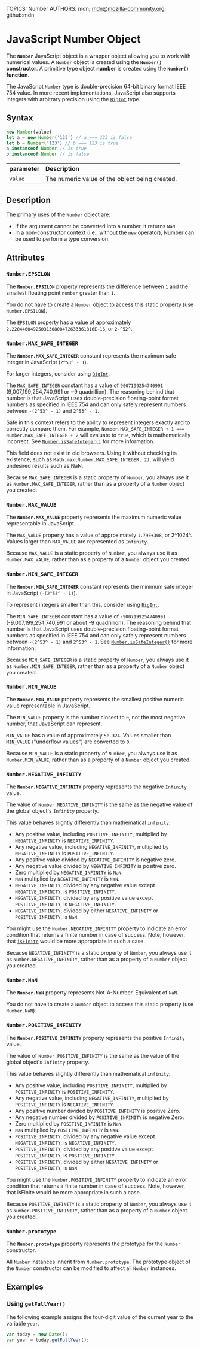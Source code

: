TOPICS: Number
AUTHORS: mdn; mdn@mozilla-community.org; github:mdn

# JavaScript Number Object

The **`Number`** JavaScript object is a wrapper object allowing you to work with numerical values.
A `Number` object is created using the **`Number()`** **constructor**. A primitive type object
**number** is created using the **`Number()` function**.

The JavaScript `Number` type is double-precision 64-bit binary format IEEE 754 value. In more recent
implementations, JavaScript also supports integers with arbitrary precision using the
[`BigInt`](/en/webfrontend/BigInt) type.

## Syntax

```javascript
new Number(value)
let a = new Number('123') // a === 123 is false
let b = Number('123') // b === 123 is true
a instanceof Number // is true
b instanceof Number // is false
```

| parameter | Description |
| :-- | :-- |
| `value` | The numeric value of the object being created. |

## Description

The primary uses of the `Number` object are:

- If the argument cannot be converted into a number, it returns `NaN`.
- In a non-constructor context (i.e., without the [`new`](/en/webfrontend/new) operator),
Number can be used to perform a type conversion.

## Attributes

### `Number.EPSILON`

The **`Number.EPSILON`** property represents the difference between `1` and the smallest floating point
`number` greater than `1`.

You do not have to create a `Number` object to access this static property (use `Number.EPSILON`).

The `EPSILON` property has a value of approximately `2.2204460492503130808472633361816E-16`, or `2-^52^`.

### `Number.MAX_SAFE_INTEGER`

The **`Number.MAX_SAFE_INTEGER`** constant represents the maximum safe integer in JavaScript
(`2^53^ - 1`).

For larger integers, consider using [`BigInt`](/en/webfrontend/BigInt).

The `MAX_SAFE_INTEGER` constant has a value of `9007199254740991` (9,007,199,254,740,991 or ~9
quadrillion). The reasoning behind that number is that JavaScript uses double-precision
floating-point format numbers as specified in IEEE 754 and can only safely represent
numbers between `-(2^53^ - 1)` and `2^53^ - 1`.

Safe in this context refers to the ability to represent integers exactly and to correctly compare
them. For example, `Number.MAX_SAFE_INTEGER + 1 === Number.MAX_SAFE_INTEGER + 2` will evaluate
to `true`, which is mathematically incorrect. See
[`Number.isSafeInteger()`](/en/webfrontend/Number.isSafeInteger) for more information.

This field does not exist in old browsers. Using it without checking its existence, such as
`Math.max(Number.MAX_SAFE_INTEGER, 2)`, will yield undesired results such as NaN.

Because `MAX_SAFE_INTEGER` is a static property of `Number`, you always use it as
`Number.MAX_SAFE_INTEGER`, rather than as a property of a `Number` object you created.

### `Number.MAX_VALUE`

The **`Number.MAX_VALUE`** property represents the maximum numeric value representable in JavaScript.

The `MAX_VALUE` property has a value of approximately `1.79E+308`, or 2^1024^. Values larger than
`MAX_VALUE` are represented as `Infinity`.

Because `MAX_VALUE` is a static property of `Number`, you always use it as `Number.MAX_VALUE`, rather
than as a property of a `Number` object you created.

### `Number.MIN_SAFE_INTEGER`

The **`Number.MIN_SAFE_INTEGER`** constant represents the minimum safe integer in JavaScript
(`-(2^53^ - 1)`).

To represent integers smaller than this, consider using [`BigInt`](/en/webfrontend/BigInt).

The `MIN_SAFE_INTEGER` constant has a value of `-9007199254740991` (-9,007,199,254,740,991 or about
-9 quadrillion). The reasoning behind that number is that JavaScript uses double-precision
floating-point format numbers as specified in IEEE 754 and can only safely represent numbers between
`-(2^53^ - 1)` and `2^53^ - 1`.  See [`Number.isSafeInteger()`](/en/webfrontend/Number.isSafeInteger)
for more information.

Because `MIN_SAFE_INTEGER` is a static property of `Number`, you always use it as
`Number.MIN_SAFE_INTEGER`, rather than as a property of a `Number` object you created.

### `Number.MIN_VALUE`

The **`Number.MIN_VALUE`** property represents the smallest positive numeric value representable in JavaScript.

The `MIN_VALUE` property is the number closest to `0`, not the most negative number, that JavaScript
can represent.

`MIN_VALUE` has a value of approximately `5e-324`. Values smaller than `MIN_VALUE`
("underflow values") are converted to `0`.

Because `MIN_VALUE` is a static property of `Number`, you always use it as `Number.MIN_VALUE`,
rather than as a property of a `Number` object you created.

### `Number.NEGATIVE_INFINITY`

The **`Number.NEGATIVE_INFINITY`** property represents the negative `Infinity` value.

The value of `Number.NEGATIVE_INFINITY` is the same as the negative value of the global object's
`Infinity` property.

This value behaves slightly differently than mathematical `infinity`:

- Any positive value, including `POSITIVE_INFINITY`, multiplied by `NEGATIVE_INFINITY` is `NEGATIVE_INFINITY`.
- Any negative value, including `NEGATIVE_INFINITY`, multiplied by `NEGATIVE_INFINITY` is `POSITIVE_INFINITY`.
- Any positive value divided by `NEGATIVE_INFINITY` is negative zero.
- Any negative value divided by `NEGATIVE_INFINITY` is positive zero.
- Zero multiplied by `NEGATIVE_INFINITY` is `NaN`.
- `NaN` multiplied by `NEGATIVE_INFINITY` is `NaN`.
- `NEGATIVE_INFINITY`, divided by any negative value except `NEGATIVE_INFINITY`, is `POSITIVE_INFINITY`.
- `NEGATIVE_INFINITY`, divided by any positive value except `POSITIVE_INFINITY`, is `NEGATIVE_INFINITY`.
- `NEGATIVE_INFINITY`, divided by either `NEGATIVE_INFINITY` or `POSITIVE_INFINITY`, is `NaN`.

You might use the `Number.NEGATIVE_INFINITY` property to indicate an error condition that returns a
finite number in case of success. Note, however, that [`isFinite`](/en/webfrontend/Number.isFinite)
would be more appropriate in such a case.

Because `NEGATIVE_INFINITY` is a static property of `Number`, you always use it as
`Number.NEGATIVE_INFINITY`, rather than as a property of a `Number` object you created.

### `Number.NaN`

The **`Number.NaN`** property represents Not-A-Number. Equivalent of `NaN`.

You do not have to create a `Number` object to access this static property (use `Number.NaN`).

### `Number.POSITIVE_INFINITY`

The **`Number.POSITIVE_INFINITY`** property represents the positive `Infinity` value.

The value of `Number.POSITIVE_INFINITY` is the same as the value of the global object's `Infinity` property.

This value behaves slightly differently than mathematical `infinity`:

- Any positive value, including `POSITIVE_INFINITY`, multiplied by `POSITIVE_INFINITY` is `POSITIVE_INFINITY`.
- Any negative value, including `NEGATIVE_INFINITY`, multiplied by `POSITIVE_INFINITY` is `NEGATIVE_INFINITY`.
- Any positive number divided by `POSITIVE_INFINITY` is positive Zero.
- Any negative number divided by `POSITIVE_INFINITY` is negative Zero.
- Zero multiplied by `POSITIVE_INFINITY` is `NaN`.
- `NaN` multiplied by `POSITIVE_INFINITY` is `NaN`.
- `POSITIVE_INFINITY`, divided by any negative value except `NEGATIVE_INFINITY`, is `NEGATIVE_INFINITY`.
- `POSITIVE_INFINITY`, divided by any positive value except `POSITIVE_INFINITY`, is `POSITIVE_INFINITY`.
- `POSITIVE_INFINITY`, divided by either `NEGATIVE_INFINITY` or `POSITIVE_INFINITY`, is `NaN`.

You might use the `Number.POSITIVE_INFINITY` property to indicate an error condition that returns a
finite number in case of success. Note, however, that isFinite would be more appropriate in such a case.

Because `POSITIVE_INFINITY` is a static property of `Number`, you always use it as
`Number.POSITIVE_INFINITY`, rather than as a property of a `Number` object you created.

### `Number.prototype`

The **`Number.prototype`** property represents the prototype for the `Number` constructor.

All `Number` instances inherit from `Number.prototype`. The prototype object of the `Number`
constructor can be modified to affect all `Number` instances.

## Examples

### Using `getFullYear()`

The following example assigns the four-digit value of the current year to the variable `year`.

```javascript
var today = new Date();
var year = today.getFullYear();
```
